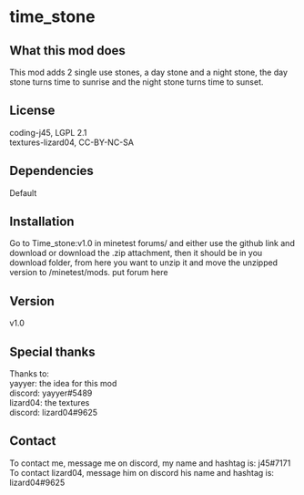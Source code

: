 # time_stone

## What this mod does
This mod adds 2 single use stones, a day stone and a night stone, the day stone turns time to sunrise and the night stone turns time to sunset.

## License
coding-j45, LGPL 2.1<br />
textures-lizard04, CC-BY-NC-SA

## Dependencies
Default

## Installation
Go to Time_stone:v1.0 in minetest forums\/ and either use the github link and download or download the .zip attachment, then it should be in you download folder, from here you want to unzip it and move the unzipped version to /minetest/mods.
put forum here

## Version
v1.0

## Special thanks
Thanks to:<br />
yayyer: the idea for this mod<br />
discord: yayyer#5489<br />
lizard04: the textures<br />
discord: lizard04#9625<br />

## Contact
To contact me, message me on discord, my name and hashtag is: j45#7171<br />
To contact lizard04, message him on discord his name and hashtag is: lizard04#9625<br />
